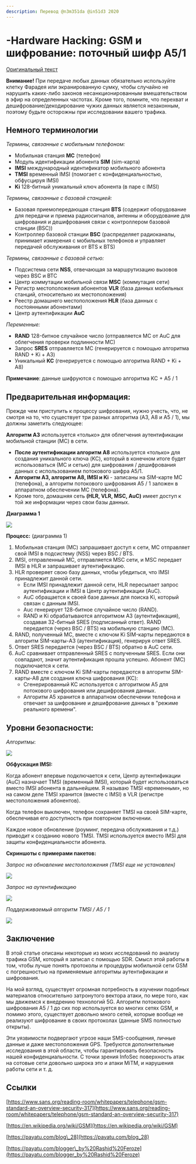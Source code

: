 ```yaml
---
description: Перевод @n3m351da @in51d3 2020
---
```


# -Hardware Hacking: GSM и шифрование: поточный шифр A5/1

[Оригинальный текст](https://www.blackhillsinfosec.com/gsm-traffic-and-encryption-a5-1-stream-cipher/)

**Внимание!** При передаче любых данных обязательно используйте клетку Фарадея или экранированную сумку, чтобы случайно не нарушить каких-либо законов несанкционированным вмешательством в эфир на определенных частотах. Кроме того, помните, что перехват и дешифрование/декодирование чужих данных является незаконным, поэтому будьте осторожны при исследовании вашего трафика.

## **Немного терминологии**

_Термины, связанные с мобильным телефоном:_ 

* Мобильная станция **МС** \(телефон\) 
* Модуль идентификации абонента **SIM** \(sim-карта\)
* **IMSI** международный идентификатор мобильного абонента 
* **TMSI** временный IMSI \(помогает с конфиденциальностью, обфусцируя IMSI\) 
* **Ki** 128-битный уникальный ключ абонента \(в паре с IMSI\)

_Термины, связанные с базовой станцией:_

* Базовая приемопередающая станция **BTS** \(содержит оборудование для передачи и приема радиосигналов, антенны и оборудование для шифрования и дешифрования связи с контроллером базовой станции \(BSC\)\) 
* Контроллер базовой станции **BSC** \(распределяет радиоканалы, принимает измерения с мобильных телефонов и управляет передачей обслуживания от BTS к BTS\)

_Термины, связанные с базовой сетью:_ 

* Подсистема сети **NSS**, отвечающая за маршрутизацию вызовов через BSC и BTC
* Центр коммутации мобильной связи **MSC** \(коммутация сети\) 
* Регистр местоположения абонентов **VLR** \(база данных мобильных станций, относительно их местоположения\) 
* Реестр домашнего местоположения **HLR** \(база данных с постоянными абонентами\) 
* Центр аутентификации **AuC**

_Переменные:_

* **RAND** 128-битное случайное число \(отправляется МС от AuC для облегчения проверки подлинности МС\)
* Запрос **SRES** отправляется МС \(генерируется с помощью алгоритма RAND + Ki + A3\) 
* Уникальный **KC** \(генерируется с помощью алгоритма RAND + Ki + A8\)

**Примечание**: данные шифруются с помощью алгоритма KC + A5 / 1

## Предварительная информация:

Прежде чем приступить к процессу шифрования, нужно учесть, что, не смотря на то, что существует три разных алгоритма \(A3, A8 и A5 / 1\), мы должны заметить следующее:

**Алгоритм A3** используется «только» для облегчения аутентификации мобильной станции \(MС\) в сети. 

* **После аутентификации алгоритм A8** используется «только» для создания уникального ключа \(KC\), который в конечном итоге будет использоваться \(МС и сетью\) для шифрования / дешифрования данных с использованием потокового шифра A5/1. 
* **Алгоритм A3, алгоритм A8, IMSI и Ki** - записаны на SIM-карте МС \(телефона\), а алгоритм потокового шифрования A5 / 1 заложен в аппаратном обеспечении МС \(телефона\). 
* Кроме того, домашняя сеть **\(HLR, VLR, MSC, AuC\)** имеет доступ к той же информации через свои базы данных. 

**Диаграмма 1**

![](https://lh4.googleusercontent.com/5r2_aCvjL8dFFSL_tdoJvBPR_HBV7ssS-lBkjcfWSaJhCdmF4MGnHXyLVNhTBy_Wq8Q6dP6oTqvPdjpRUeJCjl4fjIc4A5Sqd8H71o9iBCVz9mjlnSnJdV4iOYA9lZHGCwAiQplm)

**Процесс:** \(диаграмма 1\)

1. Мобильная станция \(МС\) запрашивает доступ к сети, МС отправляет свой IMSI в подсистему \(NSS\) через BSC / BTS.
2. IMSI, отправленный МС, отправляется MSC сети, и MSC передает IMSI в HLR и запрашивает аутентификацию.
3. HLR проверяет свою базу данных, чтобы убедиться, что IMSI принадлежит данной сети.
   * Если IMSI принадлежит данной сети, HLR пересылает запрос аутентификации и IMSI в Центр аутентификации \(AuC\).
   *  AuC обращается к своей базе данных для поиска Ki, который связан с данным IMSI.
   * Auc генерирует 128-битное случайное число \(RAND\). 
   * RAND и Ki обрабатываются алгоритмом A3 \(аутентификация\), создавая 32-битный SRES \(подписанный ответ\). RAND передается \(через BSC / BTS\) на мобильную станцию ​​\(МС\). 
4.  RAND, полученный МС, вместе с ключом Ki SIM-карты передаются в алгоритм SIM-карты-A3 \(аутентификация\), генерируя ответ SRES. 
5. Ответ SRES передается \(через BSC / BTS\) обратно в AuC сети. 
6. AuC сравнивает отправленный SRES с полученным SRES. Если они совпадают, значит аутентификация прошла успешно. Абонент \(МС\) подключается к сети. 
7. RAND вместе с ключом Ki SIM-карты передаются в алгоритм SIM-карты-A8  для создания ключа шифрования \(KC\):
   * Сгенерированный KC используется с алгоритмом A5 для потокового шифрования или дешифрования данных.
   * Алгоритм A5 хранится в аппаратном обеспечении телефона и отвечает за шифрование и дешифрование данных в "режиме реального времени".

## **Уровни безопасности:**

_Алгоритмы_:

![](https://lh5.googleusercontent.com/2FWiU5_5C8mqcQSFv8HKHSFHCHnIfvO7R0g9MA_DsZ_q4T4mJkSmWstcpkd_4_zSB24V-Zuc9lMbnn3OAst6tnuzDk-NJDhBmk7JbjDdjN46Qts6d3fRTz10fdupMZOeb5_3HDLC)

**Обфускация IMSI:** 

Когда абонент впервые подключается к сети, Центр аутентификации \(AuC\) назначает TMSI \(временный IMSI\), который будет использоваться вместо IMSI абонента в дальнейшем. Я называю TMSI «временным», но на самом деле TMSI хранится \(вместе с IMSI\) в VLR \(регистре местоположения абонентов\). 

Когда телефон выключен, телефон сохраняет TMSI на своей SIM-карте, обеспечивая его доступность при повторном включении. 

Каждое новое обновление \(роуминг, передача обслуживания и т.д.\) приводит к созданию нового TMSI. TMSI используется вместо IMSI для защиты конфиденциальности абонента.

**Скриншоты с примерами пакетов:**

_Запрос на обновление местоположения \(TMSI еще не установлен\)_

![](https://lh5.googleusercontent.com/iyrdJ4LHWFUngtQXPYr_CQaA71NMgqbUjKxdzDXq5mEBmiPcEFq24snmvqbt4m_kMqeYMwSXyvdjGRF8TXatAhyOCC2O8F8DFVJec0IlldfvsmGXnUhXFPp2B1k2nU7zaAh1Oujy)

_Запрос на аутентификацию_

![](https://lh4.googleusercontent.com/c0W3atWxW7TU0i_MXO5twIBp9WSvX8opriwNtCmb2i01_R80pFFYb2duiW2iZ2F1wIc4KZW9K_-lluV9feBGNyUuqQKdzVjYuTYmp05f6UE0Fj1sulGSe3Q3pyvfTZOJajkfEIrT)

_Поддерживаемый алгоритм TMSI / A5 / 1_

![](https://lh5.googleusercontent.com/amAB08uW_TOcCm0cQIRnhmSyw4Mp6uhH74tO5kD90v73h4s7tvRQLV7cwqWKy84tKwaaPDj8koeQayl5nPk0RMXwt93SolKVNVgb6adKC0KmbD73DXvj9wb3UoEAwFmwNWhxRA8D)

## **Заключение**

В этой статье описаны некоторые из моих исследований по анализу трафика GSM, который я записал с помощью SDR. Смысл этой работы в том, чтобы лучше понять протоколы и процедуры мобильной сети GSM с погрешностью на применяемые алгоритмы аутентификации и шифрования. 

На мой взгляд, существует огромная потребность в изучении подобных материалов относительно затронутого вектора атаки, по мере того, как мы движемся к внедрению технологий 5G. Алгоритм потокового шифрования A5 / 1 до сих пор используется во многих сетях GSM, и помимо этого, существует довольно много сетей, которые вообще не реализуют шифрование в своих протоколах \(данные SMS полностью открыты\). 

Эти уязвимости подвергают угрозе наши SMS-сообщения, личные данные и даже местоположения GPS. Требуются дополнительные исследования в этой области, чтобы гарантировать безопасность нашей конфиденциальности. С точки зрения InfoSec поверхность атак на сотовые сети довольно широка это и атаки MiTM, и нарушения работы сети и т. д.

## **Ссылки**

[https://www.sans.org/reading-room/whitepapers/telephone/gsm-standard-an-overview-security-317](https://www.sans.org/reading-room/whitepapers/telephone/gsm-standard-an-overview-security-317)

[https://en.wikipedia.org/wiki/GSM](https://en.wikipedia.org/wiki/GSM)

[https://payatu.com/blog\_28](https://payatu.com/blog_28) 

[https://payatu.com/blogger\_by%20Rashid%20Feroze](https://payatu.com/blogger_by%20Rashid%20Feroze)

